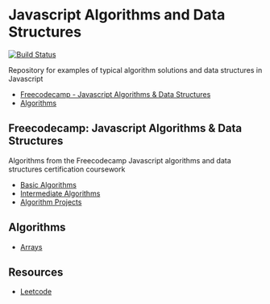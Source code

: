 # Javascript Algorithms and Data Structures

[![Build Status](https://travis-ci.com/ahcode0919/javascript-ds-algorithms.svg?branch=master)](https://travis-ci.com/ahcode0919/javascript-ds-algorithms)

Repository for examples of typical algorithm solutions and data structures in Javascript

- [Freecodecamp - Javascript Algorithms & Data Structures](#freecodecamp-javascript-algorithms--data-structures)
- [Algorithms](#algorithms)

## Freecodecamp: Javascript Algorithms & Data Structures

Algorithms from the Freecodecamp Javascript algorithms and data structures certification coursework

- [Basic Algorithms](./src/fcc-basic-algorithms/README.md)
- [Intermediate Algorithms](./src/fcc-intermediate-algorithms/README.md)
- [Algorithm Projects](./src/fcc-course-projects/README.md)

## Algorithms

- [Arrays](./src/algorithms/arrays/README.md)

## Resources

- [Leetcode](https://www.leetcode.com)
